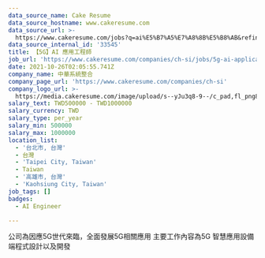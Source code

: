 ```yaml
---
data_source_name: Cake Resume
data_source_hostname: www.cakeresume.com
data_source_url: >-
  https://www.cakeresume.com/jobs?q=ai%E5%B7%A5%E7%A8%8B%E5%B8%AB&refinementList%5Blang_[…]y_type%5D=per_year&range%5Bsalary_range%5D%5Bmin%5D=1000000
data_source_internal_id: '33545'
title: 【5G】AI 應用工程師
job_url: 'https://www.cakeresume.com/companies/ch-si/jobs/5g-ai-application-engineer'
date: 2021-10-26T02:05:55.741Z
company_name: 中華系統整合
company_page_url: 'https://www.cakeresume.com/companies/ch-si'
company_logo_url: >-
  https://media.cakeresume.com/image/upload/s--yJu3q8-9--/c_pad,fl_png8,h_200,w_200/v1630567136/nawcwldcbf8io06fusft.png
salary_text: TWD500000 - TWD1000000
salary_currency: TWD
salary_type: per_year
salary_min: 500000
salary_max: 1000000
location_list:
  - '台北市, 台灣'
  - 台灣
  - 'Taipei City, Taiwan'
  - Taiwan
  - '高雄市, 台灣'
  - 'Kaohsiung City, Taiwan'
job_tags: []
badges:
  - AI Engineer

---
```


公司為因應5G世代來臨，全面發展5G相關應用 主要工作內容為5G 智慧應用設備端程式設計以及開發